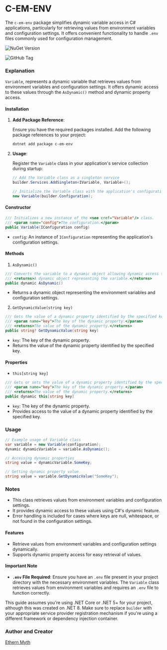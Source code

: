 # C-EM-ENV

The `c-em-env` package simplifies dynamic variable access in C# applications, particularly for retrieving values from environment variables and configuration settings. It offers convenient functionality to handle `.env` files commonly used for configuration management.

![NuGet Version](https://img.shields.io/nuget/v/c-em-env)

![GitHub Tag](https://img.shields.io/github/v/tag/ethern-myth/c-em-env)


<!--- ![GitHub Downloads (all assets, all releases)](https://img.shields.io/github/downloads/ethern-myth/c-em-env/total) --->

<!--- ![NuGet Downloads](https://img.shields.io/nuget/dt/c-em-env) --->


### Explanation

`Variable`, represents a dynamic variable that retrieves values from environment variables and configuration settings. It offers dynamic access to these values through the `AsDynamic()` method and dynamic property access.

#### Installation

1. **Add Package Reference**:

   Ensure you have the required packages installed. Add the following package references to your project:

   ```bash
   dotnet add package c-em-env
   ```

2. **Usage**:

   Register the `Variable` class in your application's service collection during startup:

   ```csharp
   // Add the Variable class as a singleton service
   builder.Services.AddSingleton<IVariable, Variable>();

   // Initialize the Variable class with the application's configuration
   new Variable(builder.Configuration);
   ```

#### Constructor

```csharp
/// Initializes a new instance of the <see cref="Variable"/> class.
/// <param name="config">The configuration.</param>
public Variable(IConfiguration config)
```

- `config`: An instance of `IConfiguration` representing the application's configuration settings.

#### Methods

1. `AsDynamic()`

```csharp
/// Converts the variable to a dynamic object allowing dynamic access to environment variables and configuration settings.
/// <returns>A dynamic object representing the variable.</returns>
public dynamic AsDynamic()
```

- Returns a dynamic object representing the environment variables and configuration settings.

2. `GetDynamicValue(string key)`

```csharp
/// Gets the value of a dynamic property identified by the specified key.
/// <param name="key">The key of the dynamic property.</param>
/// <returns>The value of the dynamic property.</returns>
public string? GetDynamicValue(string key)
```

- `key`: The key of the dynamic property.
- Returns the value of the dynamic property identified by the specified key.

#### Properties

- `this[string key]`

```csharp
/// Gets or sets the value of a dynamic property identified by the specified key.
/// <param name="key">The key of the dynamic property.</param>
/// <returns>The value of the dynamic property.</returns>
public dynamic this[string key]
```

- `key`: The key of the dynamic property.
- Provides access to the value of a dynamic property identified by the specified key.

### Usage

```csharp
// Example usage of Variable class
var variable = new Variable(configuration);
dynamic dynamicVariable = variable.AsDynamic();

// Accessing dynamic properties
string value = dynamicVariable.SomeKey;

// Getting dynamic property value
string value = variable.GetDynamicValue("SomeKey");
```

### Notes

- This class retrieves values from environment variables and configuration settings.
- It provides dynamic access to these values using C#'s dynamic feature.
- Error handling is included for cases where keys are null, whitespace, or not found in the configuration settings.

#### Features

- Retrieve values from environment variables and configuration settings dynamically.
- Supports dynamic property access for easy retrieval of values.

#### Important Note

- **`.env` File Required**: Ensure you have an `.env` file present in your project directory with the necessary environment variables. The `Variable` class retrieves values from environment variables and requires an `.env` file to function correctly.

This guide assumes you're using .NET Core or .NET 5+ for your project, although this was created on .NET 8. Make sure to replace `builder` with your appropriate service provider registration mechanism if you're using a different framework or dependency injection container.


### Author and Creator

[Ethern Myth](http://www.github.com/ethern-myth)

